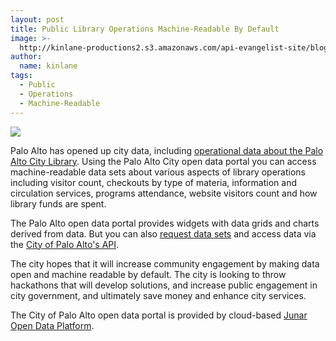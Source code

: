 ```yaml
---
layout: post
title: Public Library Operations Machine-Readable By Default
image: >-
  http://kinlane-productions2.s3.amazonaws.com/api-evangelist-site/blog/city-of-palo-alto-logo.jpg
author:
  name: kinlane
tags:
  - Public
  - Operations
  - Machine-Readable
---
```

[![](https://s3.amazonaws.com/kinlane-productions2/api-evangelist/city/city-of-palo-alto-logo.jpg)](http://paloalto.opendata.junar.com/dashboards/8031/library/)

Palo Alto has opened up city data, including [operational data about the Palo Alto City Library](http://paloalto.opendata.junar.com/dashboards/8031/library/). Using the Palo Alto City open data portal you can access machine-readable data sets about various aspects of library operations including visitor count, checkouts by type of materia, information and circulation services, programs attendance, website visitors count and how library funds are spent.

The Palo Alto open data portal provides widgets with data grids and charts derived from data. But you can also [request data sets](http://www.cityofpaloalto.org/gov/depts/it/open_data/suggest_a_dataset.asp) and access data via the [City of Palo Alto's API](http://paloalto.opendata.junar.com/developers/).

The city hopes that it will increase community engagement by making data open and machine readable by default. The city is looking to throw hackathons that will develop solutions, and increase public engagement in city government, and ultimately save money and enhance city services.

The City of Palo Alto open data portal is provided by cloud-based [Junar Open Data Platform](http://www.junar.com/).